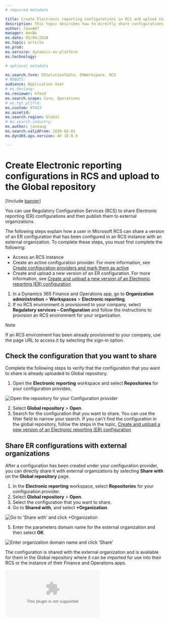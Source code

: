 ```yaml
---
# required metadata

title: Create Electronic reporting configurations in RCS and upload to the Global repository
description: This topic describes how to directly share configurations in the RCS/Global repository with external organizations.
author: JaneA07      
manager: AnnBe
ms.date: 05/04/2020
ms.topic: article
ms.prod: 
ms.service: dynamics-ax-platform
ms.technology: 

# optional metadata

ms.search.form: ERSolutionTable, ERWorkspace, RCS
# ROBOTS: 
audience: Application User
# ms.devlang: 
ms.reviewer: kfend
ms.search.scope: Core, Operations
# ms.tgt_pltfrm: 
ms.custom: 97423
ms.assetid: 
ms.search.region: Global
# ms.search.industry: 
ms.author: janeaug
ms.search.validFrom: 2020-02-01
ms.dyn365.ops.version: AX 10.0.9

---
```


# Create Electronic reporting configurations in RCS and upload to the Global repository 

[!include [banner](../includes/banner.md)]

You can use Regulatory Configuration Services (RCS) to share Electronic reporting (ER) configurations and then publish them to external organizations.

The following steps explain how a user in Microsoft RCS can share a version of an ER configuration that has been configured in an RCS instance with an external organization. To complete these steps, you must first complete the following:

- Access an RCS instance
- Create an active configuration provider. For more information, see [Create configuration providers and mark them as active](../../fin-ops-core/dev-itpro/analytics/er-configuration-provider-mark-it-active-2016-11.md)
- Create and upload a new version of an ER configuration. For more information, see [Create and upload a new version of an Electronic reporting (ER) configuration](rcs-global-repo-upload.md)

1. In a Dynamics 365 Finance and Operations app, go to **Organization administration** > **Workspaces** > **Electronic reporting**.
2. If no RCS environment is provisioned to your company, select **Regulatory services – Configuration** and follow the instructions to provision an RCS environment for your organization.

> [!NOTE]
> If an RCS environment has been already provisioned to your company, use the page URL to access it by selecting the sign-in option.

## Check the configuration that you want to share 
Complete the following steps to verify that the configuration that you want to share is already uploaded to Global repository.

1. Open the **Electronic reporting** workspace and select **Repositories** for your configuration provides. 

![Open the repository for your Configuration provider](https://github.com/MicrosoftDocs/Dynamics-365-Operations/blob/Janeaug_RCSdocs/articles/finance/localizations/media/1_RCS_Repo_for_config_provider.JPG)

2. Select **Global repository** > **Open**.
3. Search for the configuration that you want to share. You can use the filter field to narrow your search.
If you can't find the configuration in the global repository, follow the steps in the topic, [Create and upload a new version of an Electronic reporting (ER) configuration](rcs-global-repo-upload.md)

## Share ER configurations with external organizations

After a configuration has been created under your configuration provider, you can directly share it with external organizations by selecting **Share with** on the **Global repository** page.
1. In the **Electronic reporting** workspace, select **Repositories** for your configuration provider.
2. Select **Global repository** > **Open**. 
3. Select the configuration that you want to share. 
4. Go to **Shared with**, and select **+Organization**.

![Go to ‘Share with’ and click +Organization](https://github.com/MicrosoftDocs/Dynamics-365-Operations/blob/Janeaug_RCSdocs/articles/finance/localizations/media/1_RCS_Repo_for_Share_with_org.JPG)

5. Enter the parameters domain name for the external organization and then select **OK**.

![Enter organization domain name and click ‘Share’](https://github.com/MicrosoftDocs/Dynamics-365-Operations/blob/Janeaug_RCSdocs/articles/finance/localizations/media/1_RCS_Repo_for_Share_with_form.JPG)

The configuration is shared with the external organization and is available for them in the Global repository where it can be imported for use into their RCS or the instance of their Finance and Operations apps.

![Configuration is ‘shared with’](https://github.com/MicrosoftDocs/Dynamics-365-Operations/blob/Janeaug_RCSdocs/articles/finance/localizations/media/1_RCS_Repo_for_Share_with_test.com)



